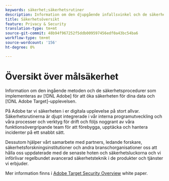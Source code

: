 ```yaml
---
keywords: säkerhet;säkerhetsrutiner
description: Information om den djupgående infallsvinkel och de säkerhetsrutiner som Adobe implementerat för att öka säkerheten för era data och Adobe Target upplevelser.
title: Säkerhetsöversikt
feature: Privacy & Security
translation-type: tm+mt
source-git-commit: 48b94f967252f5ddb009597456edf0a43bc54ba6
workflow-type: tm+mt
source-wordcount: '156'
ht-degree: 0%

---
```



# Översikt över målsäkerhet

Information om den ingående metoden och de säkerhetsprocedurer som implementeras av [!DNL Adobe] för att öka säkerheten för dina data och [!DNL Adobe Target]-upplevelsen.

På Adobe tar vi säkerheten i er digitala upplevelse på stort allvar. Säkerhetsrutinerna är djupt integrerade i vår interna programutveckling och våra processer och verktyg för drift och följs noggrant av våra funktionsövergripande team för att förebygga, upptäcka och hantera incidenter på ett snabbt sätt.

Dessutom hjälper vårt samarbete med partners, ledande forskare, säkerhetsforskningsinstitutioner och andra branschorganisationer oss att hålla oss uppdaterade med de senaste hoten och säkerhetsluckorna och vi införlivar regelbundet avancerad säkerhetsteknik i de produkter och tjänster vi erbjuder.

Mer information finns i [Adobe Target Security Overview](https://www.adobe.com/content/dam/cc/en/security/pdfs/AdobeTargetSecurityOverview.pdf) white paper.

